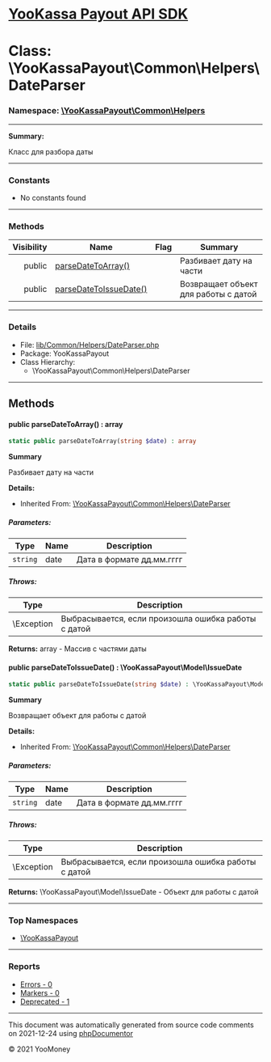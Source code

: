 # [YooKassa Payout API SDK](../home.md)

# Class: \YooKassaPayout\Common\Helpers\DateParser
### Namespace: [\YooKassaPayout\Common\Helpers](../namespaces/yookassapayout-common-helpers.md)
---
**Summary:**

Класс для разбора даты

---
### Constants
* No constants found
---
### Methods
| Visibility | Name | Flag | Summary |
| ----------:| ---- | ---- | ------- |
| public | [parseDateToArray()](../classes/YooKassaPayout-Common-Helpers-DateParser.md#method_parseDateToArray) |  | Разбивает дату на части |
| public | [parseDateToIssueDate()](../classes/YooKassaPayout-Common-Helpers-DateParser.md#method_parseDateToIssueDate) |  | Возвращает объект для работы с датой |
---
### Details
* File: [lib/Common/Helpers/DateParser.php](../../lib/Common/Helpers/DateParser.php)
* Package: YooKassaPayout
* Class Hierarchy:
  * \YooKassaPayout\Common\Helpers\DateParser

---
## Methods
<a name="method_parseDateToArray" class="anchor"></a>
#### public parseDateToArray() : array

```php
static public parseDateToArray(string $date) : array
```

**Summary**

Разбивает дату на части

**Details:**
* Inherited From: [\YooKassaPayout\Common\Helpers\DateParser](../classes/YooKassaPayout-Common-Helpers-DateParser.md)
##### Parameters:
| Type | Name | Description |
| ---- | ---- | ----------- |
| <code lang="php">string</code> | date  | Дата в формате дд.мм.гггг |
##### Throws:
| Type | Description |
| ---- | ----------- |
| \Exception | Выбрасывается, если произошла ошибка работы с датой |

**Returns:** array - Массив с частями даты


<a name="method_parseDateToIssueDate" class="anchor"></a>
#### public parseDateToIssueDate() : \YooKassaPayout\Model\IssueDate

```php
static public parseDateToIssueDate(string $date) : \YooKassaPayout\Model\IssueDate
```

**Summary**

Возвращает объект для работы с датой

**Details:**
* Inherited From: [\YooKassaPayout\Common\Helpers\DateParser](../classes/YooKassaPayout-Common-Helpers-DateParser.md)
##### Parameters:
| Type | Name | Description |
| ---- | ---- | ----------- |
| <code lang="php">string</code> | date  | Дата в формате дд.мм.гггг |
##### Throws:
| Type | Description |
| ---- | ----------- |
| \Exception | Выбрасывается, если произошла ошибка работы с датой |

**Returns:** \YooKassaPayout\Model\IssueDate - Объект для работы с датой



---

### Top Namespaces

* [\YooKassaPayout](../namespaces/yookassapayout.md)

---

### Reports
* [Errors - 0](../reports/errors.md)
* [Markers - 0](../reports/markers.md)
* [Deprecated - 1](../reports/deprecated.md)

---

This document was automatically generated from source code comments on 2021-12-24 using [phpDocumentor](http://www.phpdoc.org/)

&copy; 2021 YooMoney